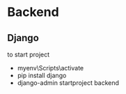 # Backend

## Django

to start project

-   myenv\Scripts\activate
-   pip install django
-   django-admin startproject backend
